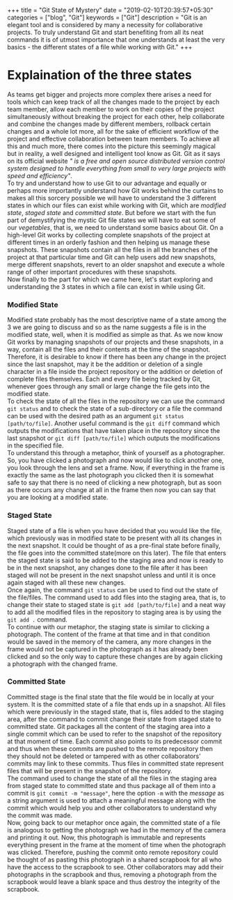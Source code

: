 +++
title = "Git State of Mystery"
date = "2019-02-10T20:39:57+05:30"
categories = ["blog", "Git"]
keywords = ["Git"]
description = "Git is an elegant tool and is considered by many a necessity for collaborative projects. To truly understand Git and start benefiting from all its neat commands it is of utmost importance that one understands at least the very basics - the different states of a file while working with Git."
+++

# Explaination of the three states

As teams get bigger and projects more complex there arises a need for tools which can keep track of all the changes made to the project by each team member, allow each member to work on their copies of the project simultaneously without breaking the project for each other, help collaborate and combine the changes made by different members, rollback certain changes and a whole lot more, all for the sake of efficient workflow of the project and effective collaboration between team members. To achieve all this and much more, there comes into the picture this seemingly magical but in reality, a well designed and intelligent tool know as Git. Git as it says on its official website *" is a free and open source distributed version control system designed to handle everything from small to very large projects with speed and efficiency"*.\
To try and understand how to use Git to our advantage and equally or perhaps more importantly understand how Git works behind the curtains to makes all this sorcery possible we will have to understand the 3 different states in which our files can exist while working with Git, which are *modified state*, *staged state* and *committed state*.
But before we start with the fun part of demystifying the mystic Git file states we will have to eat some of our *vegetables*, that is, we need to understand some basics about Git. On a high-level Git works by collecting complete snapshots of the project at different times in an orderly fashion and then helping us manage these snapshots. These snapshots contain all the files in all the branches of the project at that particular time and Git can help users add new snapshots, merge different snapshots, revert to an older snapshot and execute a whole range of other important procedures with these snapshots.\
Now finally to the part for which we came here, let's start exploring and understanding the 3 states in which a file can exist in while using Git.

### Modified State

Modified state probably has the most descriptive name of a state among the 3 we are going to discuss and so as the name suggests a file is in the modified state, well, when it is modified as simple as that. As we now know Git works by managing snapshots of our projects and these snapshots, in a way, contain all the files and their contents at the time of the snapshot. Therefore, it is desirable to know if there has been any change in the project since the last snapshot, may it be the addition or deletion of a single character in a file inside the project repository or the addition or deletion of complete files themselves. Each and every file being tracked by Git, whenever goes through any small or large change the file gets into the modified state.\
To check the state of all the files in the repository we can use the command `git status` and to check the state of a sub-directory or a file the command can be used with the desired path as an argument `git status [path/to/file]`. Another useful command is the `git diff` command which outputs the modifications that have taken place in the repository since the last snapshot or `git diff [path/to/file]` which outputs the modifications in the specified file.\
To understand this through a metaphor, think of yourself as a photographer. So, you have clicked a photograph and now would like to click another one, you look through the lens and set a frame. Now, if everything in the frame is exactly the same as the last photograph you clicked then it is somewhat safe to say that there is no need of clicking a new photograph, but as soon as there occurs any change at all in the frame then now you can say that you are looking at a modified state.

### Staged State

Staged state of a file is when you have decided that you would like the file, which previously was in modified state to be present with all its changes in the next snapshot. It could be thought of as a pre-final state before finally, the file goes into the committed state(more on this later). The file that enters the staged state is said to be added to the staging area and now is ready to be in the next snapshot, any changes done to the file after it has been staged will not be present in the next snapshot unless and until it is once again staged with all these new changes.\
Once again, the command `git status` can be used to find out the state of the file/files. The command used to add files into the staging area, that is, to change their state to staged state is `git add [path/to/file]` and a neat way to add all the modified files in the repository to staging area is by using the `git add .` command.\
To continue with our metaphor, the staging state is similar to clicking a photograph. The content of the frame at that time and in that condition would be saved in the memory of the camera, any more changes in the frame would not be captured in the photograph as it has already been clicked and so the only way to capture these changes are by again clicking a photograph with the changed frame.


### Committed State

Committed stage is the final state that the file would be in locally at your system. It is the committed state of a file that ends up in a snapshot. All files which were previously in the staged state, that is, files added to the staging area, after the command to commit change their state from staged state to committed state. Git packages all the content of the staging area into a single commit which can be used to refer to the snapshot of the repository at that moment of time. Each commit also points to its predecessor commit and thus when these commits are pushed to the remote repository then they should not be deleted or tampered with as other collaborators' commits may link to these commits. Thus files in committed state represent files that will be present in the snapshot of the repository.\
The command used to change the state of all the files in the staging area from staged state to committed state and thus package all of them into a commit is `git commit -m "message"`, here the option `-m` with the *message* as a string argument is used to attach a meaningful message along with the commit which would help you and other collaborators to understand why the commit was made.\
Now, going back to our metaphor once again, the committed state of a file is analogous to getting the photograph we had in the memory of the camera and printing it out. Now, this photograph is immutable and represents everything present in the frame at the moment of time when the photograph was clicked. Therefore, pushing the commit onto remote repository could be thought of as pasting this photograph in a shared scrapbook for all who have the access to the scrapbook to see. Other collaborators may add their photographs in the scrapbook and thus, removing a photograph from the scrapbook would leave a blank space and thus destroy the integrity of the scrapbook.

